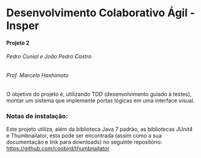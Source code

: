 # Desenvolvimento Colaborativo Ágil - Insper
#### Projeto 2
###### Pedro Cunial e João Pedro Castro
###### Prof. Marcelo Hashimoto

O objetivo do projeto é, utilizando TDD (desenvolvimento guiado à testes), montar um sistema que implemente portas lógicas em uma interface visual.

### Notas de instalação:

Este projeto utiliza, além da biblioteca Java 7 padrão, as bibliotecas JUnit4 e Thumbnailator, esta pode ser encontrada (assim como a sua documentação e link para downloads) no seguinte repositório: https://github.com/coobird/thumbnailator
